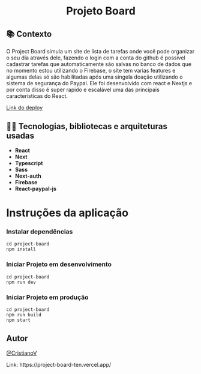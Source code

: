 <h1 align="center"> 
Projeto Board
</h1>

## :books: Contexto
O Project Board simula um site de lista de tarefas onde você pode organizar o seu dia através dele, fazendo o login com a conta do github é possivel cadastrar tarefas que automaticamente são salvas no banco de dados que no momento estou utilizando o Firebase, o site tem varias features e algumas delas só são habilitadas após uma singela doação utilizando o sistema de segurança do Paypal.
Ele foi desenvolvido com react e Nextjs e por conta disso é super rapido e escalável uma das principais características do React.

[Link do deploy](https://project-board-ten.vercel.app/)

## :man_technologist: Tecnologias, bibliotecas e arquiteturas usadas
  * __React__
  * __Next__
  * __Typescript__
  * __Sass__
  * __Next-auth__
  * __Firebase__
  * __React-paypal-js__



# Instruções da aplicação
### Instalar dependências
```
cd project-board
npm install
```

### Iniciar Projeto em desenvolvimento
```
cd project-board
npm run dev
```

### Iniciar Projeto em produção
```
cd project-board
npm run build
npm start
```

## Autor

[@CristianoV](https://www.github.com/CristianoV)
<div>
  Link: https://project-board-ten.vercel.app/
</ div>
